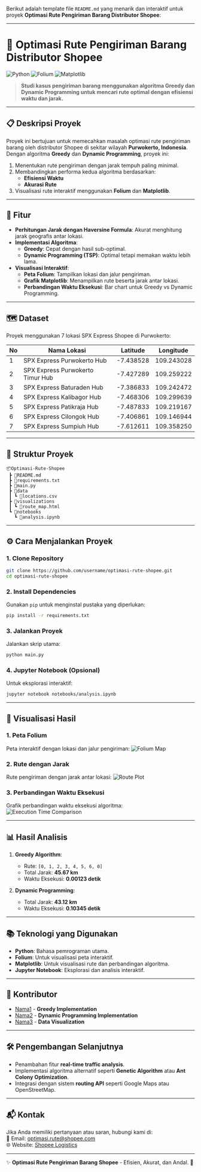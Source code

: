 Berikut adalah template file `README.md` yang menarik dan interaktif untuk proyek **Optimasi Rute Pengiriman Barang Distributor Shopee**:

---

# 🚚 **Optimasi Rute Pengiriman Barang Distributor Shopee**  
![Python](https://img.shields.io/badge/Python-3.10-blue?logo=python&logoColor=white) ![Folium](https://img.shields.io/badge/Folium-Interactive%20Maps-brightgreen) ![Matplotlib](https://img.shields.io/badge/Matplotlib-Visualization-yellow)

> **Studi kasus pengiriman barang menggunakan algoritma Greedy dan Dynamic Programming untuk mencari rute optimal dengan efisiensi waktu dan jarak.**

---

## 📋 **Deskripsi Proyek**
Proyek ini bertujuan untuk memecahkan masalah optimasi rute pengiriman barang oleh distributor Shopee di sekitar wilayah **Purwokerto, Indonesia**. Dengan algoritma **Greedy** dan **Dynamic Programming**, proyek ini:
1. Menentukan rute pengiriman dengan jarak tempuh paling minimal.
2. Membandingkan performa kedua algoritma berdasarkan:
   - **Efisiensi Waktu**
   - **Akurasi Rute**
3. Visualisasi rute interaktif menggunakan **Folium** dan **Matplotlib**.

---

## 🚀 **Fitur**
- **Perhitungan Jarak dengan Haversine Formula**: Akurat menghitung jarak geografis antar lokasi.
- **Implementasi Algoritma**:
  - **Greedy**: Cepat dengan hasil sub-optimal.
  - **Dynamic Programming (TSP)**: Optimal tetapi memakan waktu lebih lama.
- **Visualisasi Interaktif**:
  - **Peta Folium**: Tampilkan lokasi dan jalur pengiriman.
  - **Grafik Matplotlib**: Menampilkan rute beserta jarak antar lokasi.
  - **Perbandingan Waktu Eksekusi**: Bar chart untuk Greedy vs Dynamic Programming.

---

## 🗺️ **Dataset**
Proyek menggunakan 7 lokasi SPX Express Shopee di Purwokerto:

| **No** | **Nama Lokasi**                      | **Latitude** | **Longitude** |
|--------|--------------------------------------|--------------|---------------|
| 1      | SPX Express Purwokerto Hub          | -7.438528    | 109.243028    |
| 2      | SPX Express Purwokerto Timur Hub    | -7.427289    | 109.259222    |
| 3      | SPX Express Baturaden Hub           | -7.386833    | 109.242472    |
| 4      | SPX Express Kalibagor Hub           | -7.468306    | 109.299639    |
| 5      | SPX Express Patikraja Hub           | -7.487833    | 109.219167    |
| 6      | SPX Express Cilongok Hub            | -7.406861    | 109.146944    |
| 7      | SPX Express Sumpiuh Hub             | -7.612611    | 109.358250    |

---

## 📂 **Struktur Proyek**
```
📦Optimasi-Rute-Shopee
 ┣ 📜README.md
 ┣ 📜requirements.txt
 ┣ 📜main.py
 ┣ 📂data
 ┃ ┗ 📜locations.csv
 ┣ 📂visualizations
 ┃ ┗ 📜route_map.html
 ┗ 📂notebooks
   ┗ 📜analysis.ipynb
```

---

## ⚙️ **Cara Menjalankan Proyek**
### **1. Clone Repository**
```bash
git clone https://github.com/username/optimasi-rute-shopee.git
cd optimasi-rute-shopee
```

### **2. Install Dependencies**
Gunakan `pip` untuk menginstal pustaka yang diperlukan:
```bash
pip install -r requirements.txt
```

### **3. Jalankan Proyek**
Jalankan skrip utama:
```bash
python main.py
```

### **4. Jupyter Notebook (Opsional)**
Untuk eksplorasi interaktif:
```bash
jupyter notebook notebooks/analysis.ipynb
```

---

## 🎨 **Visualisasi Hasil**
### **1. Peta Folium**
Peta interaktif dengan lokasi dan jalur pengiriman:
![Folium Map](https://via.placeholder.com/800x400?text=Preview+Folium+Map)

### **2. Rute dengan Jarak**
Rute pengiriman dengan jarak antar lokasi:
![Route Plot](https://via.placeholder.com/800x400?text=Preview+Route+Plot)

### **3. Perbandingan Waktu Eksekusi**
Grafik perbandingan waktu eksekusi algoritma:
![Execution Time Comparison](https://via.placeholder.com/800x400?text=Preview+Execution+Time+Bar+Chart)

---

## 📊 **Hasil Analisis**
1. **Greedy Algorithm**:
   - Rute: `[0, 1, 2, 3, 4, 5, 6, 0]`
   - Total Jarak: **45.67 km**
   - Waktu Eksekusi: **0.00123 detik**

2. **Dynamic Programming**:
   - Total Jarak: **43.12 km**
   - Waktu Eksekusi: **0.10345 detik**

---

## 📚 **Teknologi yang Digunakan**
- **Python**: Bahasa pemrograman utama.
- **Folium**: Untuk visualisasi peta interaktif.
- **Matplotlib**: Untuk visualisasi rute dan perbandingan algoritma.
- **Jupyter Notebook**: Eksplorasi dan analisis interaktif.

---

## 🤝 **Kontributor**
- [Nama1](https://github.com/username1) - **Greedy Implementation**
- [Nama2](https://github.com/username2) - **Dynamic Programming Implementation**
- [Nama3](https://github.com/username3) - **Data Visualization**

---

## 🛠️ **Pengembangan Selanjutnya**
- Penambahan fitur **real-time traffic analysis**.
- Implementasi algoritma alternatif seperti **Genetic Algorithm** atau **Ant Colony Optimization**.
- Integrasi dengan sistem **routing API** seperti Google Maps atau OpenStreetMap.

---

## 📬 **Kontak**
Jika Anda memiliki pertanyaan atau saran, hubungi kami di:  
📧 Email: optimasi.rute@shopee.com  
🌐 Website: [Shopee Logistics](https://www.shopee.com)

--- 

✨ **Optimasi Rute Pengiriman Barang Shopee** - Efisien, Akurat, dan Andal. 🚀
